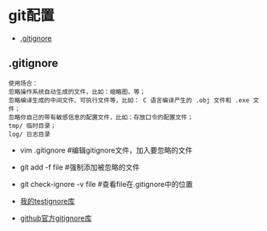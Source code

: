 # git配置
- [.gitignore](.gitignore)

## .gitignore


	使用场合：
	忽略操作系统自动生成的文件，比如：缩略图，等；
	忽略编译生成的中间文件、可执行文件等，比如： C 语言编译产生的 .obj 文件和 .exe 文件；
	忽略你自己的带有敏感信息的配置文件，比如：存放口令的配置文件；
	tmp/ 临时目录；
	log/ 日志目录
 

     
- vim .gitignore #编辑gitignore文件，加入要忽略的文件  
- git add -f file #强制添加被忽略的文件
- git check-ignore -v file #查看file在.gitignore中的位置

- [我的testignore库](https://github.com/zhenxuanzhang/testignore)
- [github官方gitignore库](https://github.com/github/gitignore)


## 